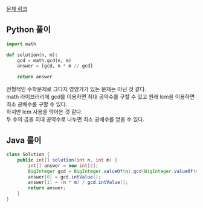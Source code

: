 [문제 링크](https://programmers.co.kr/learn/courses/30/lessons/12940)


## Python 풀이
```python
import math

def solution(n, m):
    gcd = math.gcd(n, m)
    answer = [gcd, n * m // gcd]

    return answer
```
전형적인 수학문제로 그다지 영양가가 있는 문제는 아닌 것 같다.  
math 라이브러리에 gcd를 이용하면 최대 공약수를 구할 수 있고 원래 lcm을 이용하면 최소 공배수를 구할 수 있다.  
하지만 lcm 사용을 막아논 것 같다.  
두 수의 곱을 최대 공약수로 나누면 최소 공배수를 얻을 수 있다. 

## Java 룰이
```java
class Solution {
    public int[] solution(int n, int m) {
        int[] answer = new int[2];
        BigInteger gcd = BigInteger.valueOf(n).gcd(BigInteger.valueOf(m));
        answer[0] = gcd.intValue();
        answer[1] = (n * m) / gcd.intValue();
        return answer;
    }
}
```